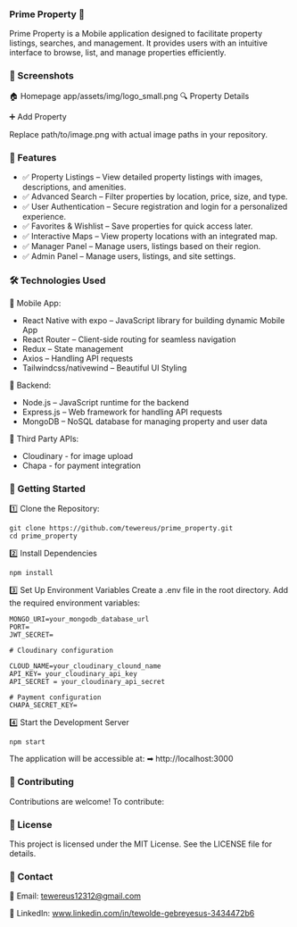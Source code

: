 ### Prime Property 🏡
Prime Property is a Mobile application designed to facilitate property listings, searches, and management. It provides users with an intuitive interface to browse, list, and manage properties efficiently.

### 📸 Screenshots
🏠 Homepage
app/assets/img/logo_small.png
🔍 Property Details

➕ Add Property

Replace path/to/image.png with actual image paths in your repository.

### 🚀 Features
- ✅ Property Listings – View detailed property listings with images, descriptions, and amenities.
- ✅ Advanced Search – Filter properties by location, price, size, and type.
- ✅ User Authentication – Secure registration and login for a personalized experience.
- ✅ Favorites & Wishlist – Save properties for quick access later.
- ✅ Interactive Maps – View property locations with an integrated map.
- ✅ Manager Panel – Manage users, listings based on their region.
- ✅ Admin Panel – Manage users, listings, and site settings.
  
### 🛠 Technologies Used
🔹 Mobile App:

- React Native with expo – JavaScript library for building dynamic Mobile App
- React Router – Client-side routing for seamless navigation
- Redux – State management
- Axios – Handling API requests
- Tailwindcss/nativewind – Beautiful UI Styling
  
🔹 Backend:

- Node.js – JavaScript runtime for the backend
- Express.js – Web framework for handling API requests
- MongoDB – NoSQL database for managing property and user data

🔹 Third Party APIs:

- Cloudinary - for image upload
- Chapa - for payment integration


### 📌 Getting Started
1️⃣ Clone the Repository:
```
git clone https://github.com/tewereus/prime_property.git
cd prime_property
```
2️⃣ Install Dependencies
```
npm install
```
3️⃣ Set Up Environment Variables
Create a .env file in the root directory.
Add the required environment variables:
```
MONGO_URI=your_mongodb_database_url
PORT=
JWT_SECRET=

# Cloudinary configuration

CLOUD_NAME=your_cloudinary_clound_name
API_KEY= your_cloudinary_api_key
API_SECRET = your_cloudinary_api_secret

# Payment configuration
CHAPA_SECRET_KEY=
```
4️⃣ Start the Development Server
```
npm start
```
The application will be accessible at:
➡ http://localhost:3000

### 🤝 Contributing
Contributions are welcome! To contribute:

### 📜 License
This project is licensed under the MIT License. See the LICENSE file for details.

### 📩 Contact
📧 Email: tewereus12312@gmail.com

🔗 LinkedIn: www.linkedin.com/in/tewolde-gebreyesus-3434472b6
